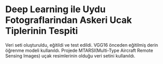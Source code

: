 # Deep Learning ile Uydu Fotograflarindan Askeri Ucak Tiplerinin Tespiti
 
Veri seti oluşturuldu, eğitildi ve test edildi. VGG16 önceden eğitilmiş derin öğrenme modeli kullanıldı. Projede MTARSI(Multi-Type Aircraft Remote Sensing Images) uçak resimlerinin olduğu veri setini kullanıldı. 
